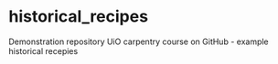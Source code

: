 # historical_recipes
Demonstration repository UiO carpentry course on GitHub - example historical recepies
